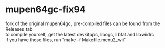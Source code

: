 # mupen64gc-fix94
fork of the original mupen64gc, pre-compiled files can be found from the Releases tab    
to compile yourself, get the latest devkitppc, libogc, libfat and libwiidrc  
if you have those files, run "make -f Makefile.menu2_wii"  